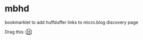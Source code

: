 # mbhd
bookmarklet to add huffduffer links to micro.blog discovery page

Drag this: <a href="javascript:(function()%7Bdocument.body.appendChild(document.createElement('script')).src='https://git.johnj.info/mbhd/mbhd.js';%7D)();">Ⓗ</a>

